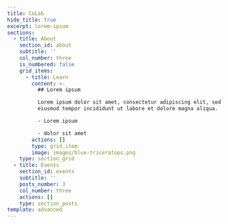 ```yaml
---
title: CoLab
hide_title: true
excerpt: lorem-ipsum
sections:
  - title: About
    section_id: about
    subtitle: ''
    col_number: three
    is_numbered: false
    grid_items:
      - title: Learn
        content: >-
          ## Lorem ipsum

          Lorem ipsum dolor sit amet, consectetur adipiscing elit, sed do
          eiusmod tempor incididunt ut labore et dolore magna aliqua.

          - Lorem ipsum

          - dolor sit amet
        actions: []
        type: grid_item
        image: images/blue-triceratops.png
    type: section_grid
  - title: Events
    section_id: events
    subtitle: ''
    posts_number: 3
    col_number: three
    actions: []
    type: section_posts
template: advanced
---
```

